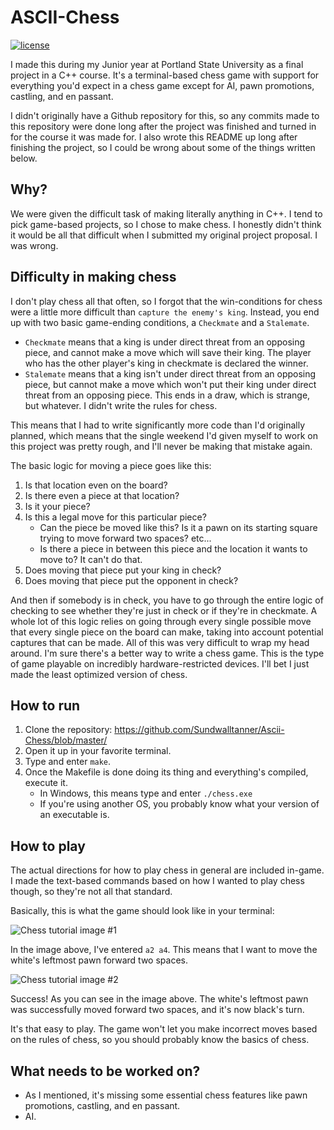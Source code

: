 # ASCII-Chess
[![license](http://img.shields.io/badge/license-MIT-blue.svg)](https://github.com/Sundwalltanner/Ascii-Chess/blob/master/LICENSE)

I made this during my Junior year at Portland State University as a final project in a C++ course. It's a terminal-based chess game with support for everything you'd expect in a chess game except for AI, pawn promotions, castling, and en passant.

I didn't originally have a Github repository for this, so any commits made to this repository were done long after the project was finished and turned in for the course it was made for. I also wrote this README up long after finishing the project, so I could be wrong about some of the things written below.

## Why?
We were given the difficult task of making literally anything in C++. I tend to pick game-based projects, so I chose to make chess. I honestly didn't think it would be all that difficult when I submitted my original project proposal. I was wrong.

## Difficulty in making chess
I don't play chess all that often, so I forgot that the win-conditions for chess were a little more difficult than ```capture the enemy's king```. Instead, you end up with two basic game-ending conditions, a ```Checkmate``` and a ```Stalemate```.

* ```Checkmate``` means that a king is under direct threat from an opposing piece, and cannot make a move which will save their king. The player who has the other player's king in checkmate is declared the winner.
* ```Stalemate``` means that a king isn't under direct threat from an opposing piece, but cannot make a move which won't put their king under direct threat from an opposing piece. This ends in a draw, which is strange, but whatever. I didn't write the rules for chess.

This means that I had to write significantly more code than I'd originally planned, which means that the single weekend I'd given myself to work on this project was pretty rough, and I'll never be making that mistake again.

The basic logic for moving a piece goes like this:

1. Is that location even on the board?
2. Is there even a piece at that location?
3. Is it your piece?
4. Is this a legal move for this particular piece?
    * Can the piece be moved like this? Is it a pawn on its starting square trying to move forward two spaces? etc...
    * Is there a piece in between this piece and the location it wants to move to? It can't do that.
5. Does moving that piece put your king in check?
6. Does moving that piece put the opponent in check?

And then if somebody is in check, you have to go through the entire logic of checking to see whether they're just in check or if they're in checkmate. A whole lot of this logic relies on going through every single possible move that every single piece on the board can make, taking into account potential captures that can be made. All of this was very difficult to wrap my head around. I'm sure there's a better way to write a chess game. This is the type of game playable on incredibly hardware-restricted devices. I'll bet I just made the least optimized version of chess.

## How to run
1. Clone the repository: https://github.com/Sundwalltanner/Ascii-Chess/blob/master/
2. Open it up in your favorite terminal.
3. Type and enter ```make```.
4. Once the Makefile is done doing its thing and everything's compiled, execute it.
    * In Windows, this means type and enter ```./chess.exe```
    * If you're using another OS, you probably know what your version of an executable is.

## How to play
The actual directions for how to play chess in general are included in-game. I made the text-based commands based on how I wanted to play chess though, so they're not all that standard.

Basically, this is what the game should look like in your terminal:

![Chess tutorial image #1](https://i.imgur.com/GYG7nGS.png)

In the image above, I've entered ```a2 a4```. This means that I want to move the white's leftmost pawn forward two spaces.

![Chess tutorial image #2](https://i.imgur.com/wi67VVp.png)

Success! As you can see in the image above. The white's leftmost pawn was successfully moved forward two spaces, and it's now black's turn.

It's that easy to play. The game won't let you make incorrect moves based on the rules of chess, so you should probably know the basics of chess.

## What needs to be worked on?
* As I mentioned, it's missing some essential chess features like pawn promotions, castling, and en passant.
* AI.